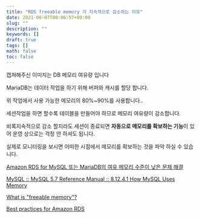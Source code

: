 ```yaml
---
title: "RDS freeable memory 가 지속적으로 감소하는 이유"
date: 2021-06-07T00:06:57+09:00
slug: ""
description: ""
keywords: []
draft: true
tags: []
math: false
toc: false
---
```



캡쳐해주신 이미지는 DB 메모리 여유량 입니다

MariaDB는 데이터 작업을 하기 위해 버퍼와 캐시를 할당 합니다.

위 작업에서 사용 가능한 메모리의 80%~90%를 사용합니다..

세션작업을 하면 할수록 테이블을 만들어야 하므로 메모리 여유량이 감소합니다.

비록지속적으로 감소 할지라도 세션이 종료되면 **자동으로 메모리를 확보하는 기능**이 있어 운영 상으로는 걱정 안 하셔도 됩니다.

실제로 모니터링을 보시면 어떠한 시점에서 메모리를 확보하는 것을 파악 하실 수 있습니다.

[Amazon RDS for MySQL 또는 MariaDB의 여유 메모리 수준이 낮은 문제 해결](https://aws.amazon.com/ko/premiumsupport/knowledge-center/low-freeable-memory-rds-mysql-mariadb/)

[MySQL :: MySQL 5.7 Reference Manual :: 8.12.4.1 How MySQL Uses Memory](https://dev.mysql.com/doc/refman/5.7/en/memory-use.html)

[What is "freeable memory"?](https://serverfault.com/questions/208445/what-is-freeable-memory?rq=1)

[Best practices for Amazon RDS](https://docs.amazonaws.cn/en_us/AmazonRDS/latest/UserGuide/CHAP_BestPractices.html#CHAP_BestPractices.MySQLStorage)